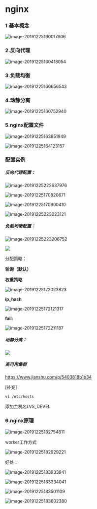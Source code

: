# nginx

### 1.基本概念

![image-20191225160017906](C:\Users\Administrator\AppData\Roaming\Typora\typora-user-images\image-20191225160017906.png)

### 2.反向代理

![image-20191225160418054](C:\Users\Administrator\AppData\Roaming\Typora\typora-user-images\image-20191225160418054.png)

### 3.负载均衡

![image-20191225160656543](C:\Users\Administrator\AppData\Roaming\Typora\typora-user-images\image-20191225160656543.png)

### 4.动静分离

![image-20191225160752940](C:\Users\Administrator\AppData\Roaming\Typora\typora-user-images\image-20191225160752940.png)

### 5.nginx配置文件

![image-20191225163851949](C:\Users\Administrator\AppData\Roaming\Typora\typora-user-images\image-20191225163851949.png)

![image-20191225164123157](C:\Users\Administrator\AppData\Roaming\Typora\typora-user-images\image-20191225164123157.png)

### 配置实例

##### 反向代理配置：

![image-20191225222637976](C:\Users\Administrator\AppData\Roaming\Typora\typora-user-images\image-20191225222637976.png)

![image-20191225170820671](C:\Users\Administrator\AppData\Roaming\Typora\typora-user-images\image-20191225170820671.png)



![image-20191225170900410](C:\Users\Administrator\AppData\Roaming\Typora\typora-user-images\image-20191225170900410.png)



![image-20191225223023121](C:\Users\Administrator\AppData\Roaming\Typora\typora-user-images\image-20191225223023121.png)

##### 负载均衡配置：

![image-20191225223206752](C:\Users\Administrator\AppData\Roaming\Typora\typora-user-images\image-20191225223206752.png)



![](C:\Users\Administrator\AppData\Roaming\Typora\typora-user-images\image-20191225171624623.png)

分配策略：

**轮询（默认）**

**权重策略**

![image-20191225172023823](C:\Users\Administrator\AppData\Roaming\Typora\typora-user-images\image-20191225172023823.png)

**ip_hash**

![image-20191225172121317](C:\Users\Administrator\AppData\Roaming\Typora\typora-user-images\image-20191225172121317.png)

**fail:**

![image-20191225172211187](C:\Users\Administrator\AppData\Roaming\Typora\typora-user-images\image-20191225172211187.png)

##### 动静分离：

![](C:\Users\Administrator\AppData\Roaming\Typora\typora-user-images\image-20191225173316935.png)

##### 高可用集群

https://www.jianshu.com/p/5403818b1b34

[补充] 

```
vi /etc/hosts
```

添加主机名LVS_DEVEL

### 6.nginx原理

![image-20191225182754811](C:\Users\Administrator\AppData\Roaming\Typora\typora-user-images\image-20191225182754811.png)

worker工作方式

![image-20191225182929221](C:\Users\Administrator\AppData\Roaming\Typora\typora-user-images\image-20191225182929221.png)

好处：

![image-20191225183933941](C:\Users\Administrator\AppData\Roaming\Typora\typora-user-images\image-20191225183933941.png)

![image-20191225183334041](C:\Users\Administrator\AppData\Roaming\Typora\typora-user-images\image-20191225183334041.png)

![image-20191225183501109](C:\Users\Administrator\AppData\Roaming\Typora\typora-user-images\image-20191225183501109.png)

![image-20191225183602380](C:\Users\Administrator\AppData\Roaming\Typora\typora-user-images\image-20191225183602380.png)